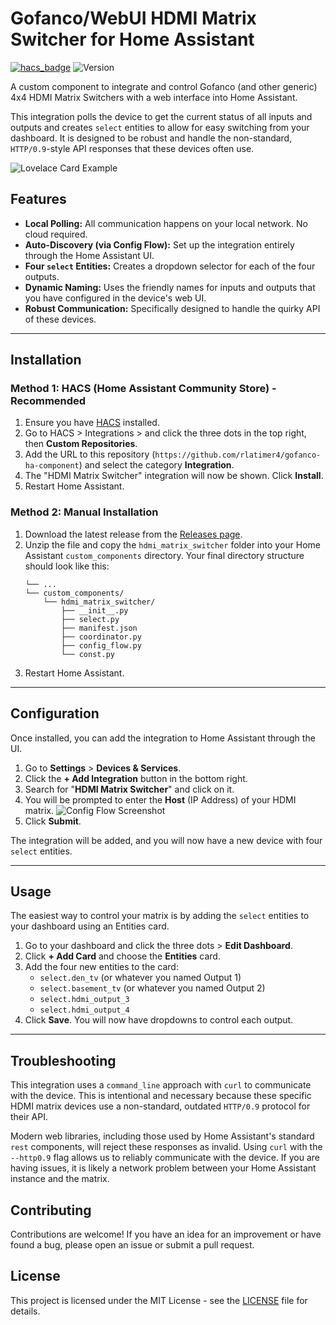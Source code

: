 # Gofanco/WebUI HDMI Matrix Switcher for Home Assistant

[![hacs_badge](https://img.shields.io/badge/HACS-Default-orange.svg)](https://github.com/hacs/integration)
![Version](https://img.shields.io/github/v/release/rlatimer4/gofanco-ha-component)

A custom component to integrate and control Gofanco (and other generic) 4x4 HDMI Matrix Switchers with a web interface into Home Assistant.

This integration polls the device to get the current status of all inputs and outputs and creates `select` entities to allow for easy switching from your dashboard. It is designed to be robust and handle the non-standard, `HTTP/0.9`-style API responses that these devices often use.

![Lovelace Card Example](https://placehold.co/600x200/2d3748/ffffff?text=Entities+Card+Screenshot)

## Features

- **Local Polling:** All communication happens on your local network. No cloud required.
- **Auto-Discovery (via Config Flow):** Set up the integration entirely through the Home Assistant UI.
- **Four `select` Entities:** Creates a dropdown selector for each of the four outputs.
- **Dynamic Naming:** Uses the friendly names for inputs and outputs that you have configured in the device's web UI.
- **Robust Communication:** Specifically designed to handle the quirky API of these devices.

---

## Installation

### Method 1: HACS (Home Assistant Community Store) - Recommended

1.  Ensure you have [HACS](https://hacs.xyz/) installed.
2.  Go to HACS > Integrations > and click the three dots in the top right, then **Custom Repositories**.
3.  Add the URL to this repository (`https://github.com/rlatimer4/gofanco-ha-component`) and select the category **Integration**.
4.  The "HDMI Matrix Switcher" integration will now be shown. Click **Install**.
5.  Restart Home Assistant.

### Method 2: Manual Installation

1.  Download the latest release from the [Releases page](https://github.com/rlatimer4/gofanco-ha-component/releases).
2.  Unzip the file and copy the `hdmi_matrix_switcher` folder into your Home Assistant `custom_components` directory. Your final directory structure should look like this:
    ```
    └── ...
    └── custom_components/
        └── hdmi_matrix_switcher/
            ├── __init__.py
            ├── select.py
            ├── manifest.json
            ├── coordinator.py
            ├── config_flow.py
            └── const.py
    ```
3.  Restart Home Assistant.

---

## Configuration

Once installed, you can add the integration to Home Assistant through the UI.

1.  Go to **Settings** > **Devices & Services**.
2.  Click the **+ Add Integration** button in the bottom right.
3.  Search for "**HDMI Matrix Switcher**" and click on it.
4.  You will be prompted to enter the **Host** (IP Address) of your HDMI matrix.
    ![Config Flow Screenshot](https://placehold.co/400x200/2d3748/ffffff?text=Config+Flow+UI)
5.  Click **Submit**.

The integration will be added, and you will now have a new device with four `select` entities.

---

## Usage

The easiest way to control your matrix is by adding the `select` entities to your dashboard using an Entities card.

1.  Go to your dashboard and click the three dots > **Edit Dashboard**.
2.  Click **+ Add Card** and choose the **Entities** card.
3.  Add the four new entities to the card:
    - `select.den_tv` (or whatever you named Output 1)
    - `select.basement_tv` (or whatever you named Output 2)
    - `select.hdmi_output_3`
    - `select.hdmi_output_4`
4.  Click **Save**. You will now have dropdowns to control each output.

---

## Troubleshooting

This integration uses a `command_line` approach with `curl` to communicate with the device. This is intentional and necessary because these specific HDMI matrix devices use a non-standard, outdated `HTTP/0.9` protocol for their API.

Modern web libraries, including those used by Home Assistant's standard `rest` components, will reject these responses as invalid. Using `curl` with the `--http0.9` flag allows us to reliably communicate with the device. If you are having issues, it is likely a network problem between your Home Assistant instance and the matrix.

## Contributing

Contributions are welcome! If you have an idea for an improvement or have found a bug, please open an issue or submit a pull request.

## License

This project is licensed under the MIT License - see the [LICENSE](LICENSE) file for details.
